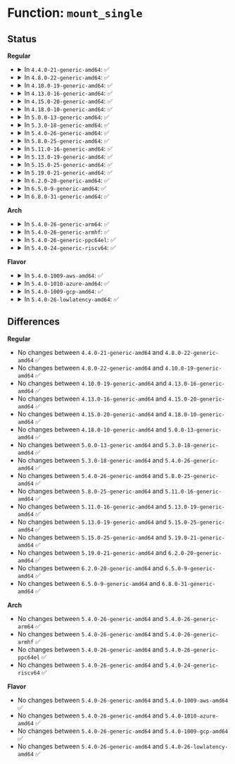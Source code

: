 # Function: <code>mount_single</code>

## Status
<b>Regular</b>
<ul>
<li>
<details>
<summary>In <code>4.4.0-21-generic-amd64</code>: ✅</summary>

```c
struct dentry * mount_single(struct file_system_type * fs_type, int flags, void * data, int (*)(struct super_block *, void *, int) fill_super)
```

```json
{
  "name": "mount_single",
  "collision_type": "Unique Global",
  "inline_type": "No",
  "funcs": [
    {
      "addr": 18446744071581009344,
      "name": "mount_single",
      "external": true,
      "loc": "fs/super.c:1143",
      "file": "fs/super.c",
      "inline": "seen, unknown",
      "caller_inline": [],
      "caller_func": [
        "fs/fuse/control.c:fuse_ctl_mount",
        "fs/debugfs/inode.c:debug_mount",
        "fs/tracefs/inode.c:trace_mount",
        "fs/pstore/inode.c:pstore_mount",
        "fs/efivarfs/super.c:efivarfs_mount",
        "security/inode.c:get_sb",
        "security/selinux/selinuxfs.c:sel_mount",
        "security/smack/smackfs.c:smk_mount",
        "drivers/base/devtmpfs.c:dev_mount"
      ]
    }
  ],
  "symbols": [
    {
      "addr": 18446744071581009344,
      "name": "mount_single",
      "section": ".text",
      "bind": "STB_GLOBAL",
      "size": 193
    }
  ]
}
```
</details>
</li>
<li>
<details>
<summary>In <code>4.8.0-22-generic-amd64</code>: ✅</summary>

```c
struct dentry * mount_single(struct file_system_type * fs_type, int flags, void * data, int (*)(struct super_block *, void *, int) fill_super)
```

```json
{
  "name": "mount_single",
  "collision_type": "Unique Global",
  "inline_type": "No",
  "funcs": [
    {
      "addr": 18446744071581167728,
      "name": "mount_single",
      "external": true,
      "loc": "fs/super.c:1163",
      "file": "fs/super.c",
      "inline": "seen, unknown",
      "caller_inline": [],
      "caller_func": [
        "fs/fuse/control.c:fuse_ctl_mount",
        "fs/debugfs/inode.c:debug_mount",
        "fs/tracefs/inode.c:trace_mount",
        "fs/pstore/inode.c:pstore_mount",
        "fs/efivarfs/super.c:efivarfs_mount",
        "security/inode.c:get_sb",
        "security/selinux/selinuxfs.c:sel_mount",
        "security/smack/smackfs.c:smk_mount",
        "drivers/base/devtmpfs.c:dev_mount"
      ]
    }
  ],
  "symbols": [
    {
      "addr": 18446744071581167728,
      "name": "mount_single",
      "section": ".text",
      "bind": "STB_GLOBAL",
      "size": 170
    }
  ]
}
```
</details>
</li>
<li>
<details>
<summary>In <code>4.10.0-19-generic-amd64</code>: ✅</summary>

```c
struct dentry * mount_single(struct file_system_type * fs_type, int flags, void * data, int (*)(struct super_block *, void *, int) fill_super)
```

```json
{
  "name": "mount_single",
  "collision_type": "Unique Global",
  "inline_type": "No",
  "funcs": [
    {
      "addr": 18446744071581244704,
      "name": "mount_single",
      "external": true,
      "loc": "fs/super.c:1209",
      "file": "fs/super.c",
      "inline": "seen, unknown",
      "caller_inline": [],
      "caller_func": [
        "fs/fuse/control.c:fuse_ctl_mount",
        "fs/debugfs/inode.c:debug_mount",
        "fs/tracefs/inode.c:trace_mount",
        "fs/pstore/inode.c:pstore_mount",
        "fs/efivarfs/super.c:efivarfs_mount",
        "security/inode.c:get_sb",
        "security/selinux/selinuxfs.c:sel_mount",
        "security/smack/smackfs.c:smk_mount",
        "drivers/base/devtmpfs.c:dev_mount"
      ]
    }
  ],
  "symbols": [
    {
      "addr": 18446744071581244704,
      "name": "mount_single",
      "section": ".text",
      "bind": "STB_GLOBAL",
      "size": 170
    }
  ]
}
```
</details>
</li>
<li>
<details>
<summary>In <code>4.13.0-16-generic-amd64</code>: ✅</summary>

```c
struct dentry * mount_single(struct file_system_type * fs_type, int flags, void * data, int (*)(struct super_block *, void *, int) fill_super)
```

```json
{
  "name": "mount_single",
  "collision_type": "Unique Global",
  "inline_type": "No",
  "funcs": [
    {
      "addr": 18446744071581292048,
      "name": "mount_single",
      "external": true,
      "loc": "fs/super.c:1208",
      "file": "fs/super.c",
      "inline": "seen, unknown",
      "caller_inline": [],
      "caller_func": [
        "fs/configfs/mount.c:configfs_do_mount",
        "fs/fuse/control.c:fuse_ctl_mount",
        "fs/debugfs/inode.c:debug_mount",
        "fs/tracefs/inode.c:trace_mount",
        "fs/pstore/inode.c:pstore_mount",
        "fs/efivarfs/super.c:efivarfs_mount",
        "security/inode.c:get_sb",
        "security/selinux/selinuxfs.c:sel_mount",
        "security/smack/smackfs.c:smk_mount",
        "security/apparmor/apparmorfs.c:aafs_mount",
        "drivers/base/devtmpfs.c:dev_mount"
      ]
    }
  ],
  "symbols": [
    {
      "addr": 18446744071581292048,
      "name": "mount_single",
      "section": ".text",
      "bind": "STB_GLOBAL",
      "size": 184
    }
  ]
}
```
</details>
</li>
<li>
<details>
<summary>In <code>4.15.0-20-generic-amd64</code>: ✅</summary>

```c
struct dentry * mount_single(struct file_system_type * fs_type, int flags, void * data, int (*)(struct super_block *, void *, int) fill_super)
```

```json
{
  "name": "mount_single",
  "collision_type": "Unique Global",
  "inline_type": "No",
  "funcs": [
    {
      "addr": 18446744071581431712,
      "name": "mount_single",
      "external": true,
      "loc": "fs/super.c:1208",
      "file": "fs/super.c",
      "inline": "seen, unknown",
      "caller_inline": [],
      "caller_func": [
        "fs/configfs/mount.c:configfs_do_mount",
        "fs/fuse/control.c:fuse_ctl_mount",
        "fs/debugfs/inode.c:debug_mount",
        "fs/tracefs/inode.c:trace_mount",
        "fs/pstore/inode.c:pstore_mount",
        "fs/efivarfs/super.c:efivarfs_mount",
        "security/inode.c:get_sb",
        "security/selinux/selinuxfs.c:sel_mount",
        "security/smack/smackfs.c:smk_mount",
        "security/apparmor/apparmorfs.c:aafs_mount",
        "drivers/base/devtmpfs.c:dev_mount"
      ]
    }
  ],
  "symbols": [
    {
      "addr": 18446744071581431712,
      "name": "mount_single",
      "section": ".text",
      "bind": "STB_GLOBAL",
      "size": 186
    }
  ]
}
```
</details>
</li>
<li>
<details>
<summary>In <code>4.18.0-10-generic-amd64</code>: ✅</summary>

```c
struct dentry * mount_single(struct file_system_type * fs_type, int flags, void * data, int (*)(struct super_block *, void *, int) fill_super)
```

```json
{
  "name": "mount_single",
  "collision_type": "Unique Global",
  "inline_type": "No",
  "funcs": [
    {
      "addr": 18446744071581589680,
      "name": "mount_single",
      "external": true,
      "loc": "fs/super.c:1263",
      "file": "fs/super.c",
      "inline": "seen, unknown",
      "caller_inline": [],
      "caller_func": [
        "fs/configfs/mount.c:configfs_do_mount",
        "fs/fuse/control.c:fuse_ctl_mount",
        "fs/debugfs/inode.c:debug_mount",
        "fs/tracefs/inode.c:trace_mount",
        "fs/pstore/inode.c:pstore_mount",
        "fs/efivarfs/super.c:efivarfs_mount",
        "security/inode.c:get_sb",
        "security/selinux/selinuxfs.c:sel_mount",
        "security/smack/smackfs.c:smk_mount",
        "security/apparmor/apparmorfs.c:aafs_mount",
        "drivers/base/devtmpfs.c:dev_mount"
      ]
    }
  ],
  "symbols": [
    {
      "addr": 18446744071581589680,
      "name": "mount_single",
      "section": ".text",
      "bind": "STB_GLOBAL",
      "size": 172
    }
  ]
}
```
</details>
</li>
<li>
<details>
<summary>In <code>5.0.0-13-generic-amd64</code>: ✅</summary>

```c
struct dentry * mount_single(struct file_system_type * fs_type, int flags, void * data, int (*)(struct super_block *, void *, int) fill_super)
```

```json
{
  "name": "mount_single",
  "collision_type": "Unique Global",
  "inline_type": "No",
  "funcs": [
    {
      "addr": 18446744071581675632,
      "name": "mount_single",
      "external": true,
      "loc": "fs/super.c:1248",
      "file": "fs/super.c",
      "inline": "seen, unknown",
      "caller_inline": [],
      "caller_func": [
        "fs/configfs/mount.c:configfs_do_mount",
        "fs/fuse/control.c:fuse_ctl_mount",
        "fs/debugfs/inode.c:debug_mount",
        "fs/tracefs/inode.c:trace_mount",
        "fs/pstore/inode.c:pstore_mount",
        "fs/efivarfs/super.c:efivarfs_mount",
        "security/inode.c:get_sb",
        "security/selinux/selinuxfs.c:sel_mount",
        "security/smack/smackfs.c:smk_mount",
        "security/apparmor/apparmorfs.c:aafs_mount",
        "drivers/base/devtmpfs.c:dev_mount"
      ]
    }
  ],
  "symbols": [
    {
      "addr": 18446744071581675632,
      "name": "mount_single",
      "section": ".text",
      "bind": "STB_GLOBAL",
      "size": 172
    }
  ]
}
```
</details>
</li>
<li>
<details>
<summary>In <code>5.3.0-18-generic-amd64</code>: ✅</summary>

```c
struct dentry * mount_single(struct file_system_type * fs_type, int flags, void * data, int (*)(struct super_block *, void *, int) fill_super)
```

```json
{
  "name": "mount_single",
  "collision_type": "Unique Global",
  "inline_type": "No",
  "funcs": [
    {
      "addr": 18446744071581793680,
      "name": "mount_single",
      "external": true,
      "loc": "fs/super.c:1397",
      "file": "fs/super.c",
      "inline": "seen, unknown",
      "caller_inline": [],
      "caller_func": [
        "fs/debugfs/inode.c:debug_mount",
        "fs/tracefs/inode.c:trace_mount",
        "fs/pstore/inode.c:pstore_mount",
        "drivers/base/devtmpfs.c:dev_mount"
      ]
    }
  ],
  "symbols": [
    {
      "addr": 18446744071581793680,
      "name": "mount_single",
      "section": ".text",
      "bind": "STB_GLOBAL",
      "size": 225
    }
  ]
}
```
</details>
</li>
<li>
<details>
<summary>In <code>5.4.0-26-generic-amd64</code>: ✅</summary>

```c
struct dentry * mount_single(struct file_system_type * fs_type, int flags, void * data, int (*)(struct super_block *, void *, int) fill_super)
```

```json
{
  "name": "mount_single",
  "collision_type": "Unique Global",
  "inline_type": "No",
  "funcs": [
    {
      "addr": 18446744071581866400,
      "name": "mount_single",
      "external": true,
      "loc": "fs/super.c:1503",
      "file": "fs/super.c",
      "inline": "seen, unknown",
      "caller_inline": [],
      "caller_func": [
        "fs/debugfs/inode.c:debug_mount",
        "fs/tracefs/inode.c:trace_mount",
        "fs/pstore/inode.c:pstore_mount"
      ]
    }
  ],
  "symbols": [
    {
      "addr": 18446744071581866400,
      "name": "mount_single",
      "section": ".text",
      "bind": "STB_GLOBAL",
      "size": 225
    }
  ]
}
```
</details>
</li>
<li>
<details>
<summary>In <code>5.8.0-25-generic-amd64</code>: ✅</summary>

```c
struct dentry * mount_single(struct file_system_type * fs_type, int flags, void * data, int (*)(struct super_block *, void *, int) fill_super)
```

```json
{
  "name": "mount_single",
  "collision_type": "Unique Global",
  "inline_type": "No",
  "funcs": [
    {
      "addr": 18446744071582092464,
      "name": "mount_single",
      "external": true,
      "loc": "fs/super.c:1503",
      "file": "fs/super.c",
      "inline": "seen, unknown",
      "caller_inline": [],
      "caller_func": [
        "fs/debugfs/inode.c:debug_mount",
        "fs/tracefs/inode.c:trace_mount",
        "fs/pstore/inode.c:pstore_mount"
      ]
    }
  ],
  "symbols": [
    {
      "addr": 18446744071582092464,
      "name": "mount_single",
      "section": ".text",
      "bind": "STB_GLOBAL",
      "size": 225
    }
  ]
}
```
</details>
</li>
<li>
<details>
<summary>In <code>5.11.0-16-generic-amd64</code>: ✅</summary>

```c
struct dentry * mount_single(struct file_system_type * fs_type, int flags, void * data, int (*)(struct super_block *, void *, int) fill_super)
```

```json
{
  "name": "mount_single",
  "collision_type": "Unique Global",
  "inline_type": "No",
  "funcs": [
    {
      "addr": 18446744071582138864,
      "name": "mount_single",
      "external": true,
      "loc": "fs/super.c:1452",
      "file": "fs/super.c",
      "inline": "seen, unknown",
      "caller_inline": [],
      "caller_func": [
        "fs/tracefs/inode.c:trace_mount",
        "fs/pstore/inode.c:pstore_mount"
      ]
    }
  ],
  "symbols": [
    {
      "addr": 18446744071582138864,
      "name": "mount_single",
      "section": ".text",
      "bind": "STB_GLOBAL",
      "size": 225
    }
  ]
}
```
</details>
</li>
<li>
<details>
<summary>In <code>5.13.0-19-generic-amd64</code>: ✅</summary>

```c
struct dentry * mount_single(struct file_system_type * fs_type, int flags, void * data, int (*)(struct super_block *, void *, int) fill_super)
```

```json
{
  "name": "mount_single",
  "collision_type": "Unique Global",
  "inline_type": "No",
  "funcs": [
    {
      "addr": 18446744071582163648,
      "name": "mount_single",
      "external": true,
      "loc": "fs/super.c:1454",
      "file": "fs/super.c",
      "inline": "seen, unknown",
      "caller_inline": [],
      "caller_func": [
        "fs/tracefs/inode.c:trace_mount",
        "fs/pstore/inode.c:pstore_mount"
      ]
    }
  ],
  "symbols": [
    {
      "addr": 18446744071582163648,
      "name": "mount_single",
      "section": ".text",
      "bind": "STB_GLOBAL",
      "size": 225
    }
  ]
}
```
</details>
</li>
<li>
<details>
<summary>In <code>5.15.0-25-generic-amd64</code>: ✅</summary>

```c
struct dentry * mount_single(struct file_system_type * fs_type, int flags, void * data, int (*)(struct super_block *, void *, int) fill_super)
```

```json
{
  "name": "mount_single",
  "collision_type": "Unique Global",
  "inline_type": "No",
  "funcs": [
    {
      "addr": 18446744071582480624,
      "name": "mount_single",
      "external": true,
      "loc": "fs/super.c:1454",
      "file": "fs/super.c",
      "inline": "seen, unknown",
      "caller_inline": [],
      "caller_func": [
        "fs/tracefs/inode.c:trace_mount",
        "fs/pstore/inode.c:pstore_mount"
      ]
    }
  ],
  "symbols": [
    {
      "addr": 18446744071582480624,
      "name": "mount_single",
      "section": ".text",
      "bind": "STB_GLOBAL",
      "size": 225
    }
  ]
}
```
</details>
</li>
<li>
<details>
<summary>In <code>5.19.0-21-generic-amd64</code>: ✅</summary>

```c
struct dentry * mount_single(struct file_system_type * fs_type, int flags, void * data, int (*)(struct super_block *, void *, int) fill_super)
```

```json
{
  "name": "mount_single",
  "collision_type": "Unique Global",
  "inline_type": "No",
  "funcs": [
    {
      "addr": 18446744071583001488,
      "name": "mount_single",
      "external": true,
      "loc": "fs/super.c:1453",
      "file": "fs/super.c",
      "inline": "seen, unknown",
      "caller_inline": [],
      "caller_func": [
        "fs/tracefs/inode.c:trace_mount",
        "fs/pstore/inode.c:pstore_mount"
      ]
    }
  ],
  "symbols": [
    {
      "addr": 18446744071583001488,
      "name": "mount_single",
      "section": ".text",
      "bind": "STB_GLOBAL",
      "size": 241
    }
  ]
}
```
</details>
</li>
<li>
<details>
<summary>In <code>6.2.0-20-generic-amd64</code>: ✅</summary>

```c
struct dentry * mount_single(struct file_system_type * fs_type, int flags, void * data, int (*)(struct super_block *, void *, int) fill_super)
```

```json
{
  "name": "mount_single",
  "collision_type": "Unique Global",
  "inline_type": "No",
  "funcs": [
    {
      "addr": 18446744071583563184,
      "name": "mount_single",
      "external": true,
      "loc": "fs/super.c:1458",
      "file": "fs/super.c",
      "inline": "seen, unknown",
      "caller_inline": [],
      "caller_func": [
        "fs/tracefs/inode.c:trace_mount",
        "fs/pstore/inode.c:pstore_mount"
      ]
    }
  ],
  "symbols": [
    {
      "addr": 18446744071583563184,
      "name": "mount_single",
      "section": ".text",
      "bind": "STB_GLOBAL",
      "size": 241
    }
  ]
}
```
</details>
</li>
<li>
<details>
<summary>In <code>6.5.0-9-generic-amd64</code>: ✅</summary>

```c
struct dentry * mount_single(struct file_system_type * fs_type, int flags, void * data, int (*)(struct super_block *, void *, int) fill_super)
```

```json
{
  "name": "mount_single",
  "collision_type": "Unique Global",
  "inline_type": "No",
  "funcs": [
    {
      "addr": 18446744071583779488,
      "name": "mount_single",
      "external": true,
      "loc": "fs/super.c:1475",
      "file": "fs/super.c",
      "inline": "seen, unknown",
      "caller_inline": [],
      "caller_func": [
        "fs/tracefs/inode.c:trace_mount",
        "fs/pstore/inode.c:pstore_mount"
      ]
    }
  ],
  "symbols": [
    {
      "addr": 18446744071583779488,
      "name": "mount_single",
      "section": ".text",
      "bind": "STB_GLOBAL",
      "size": 241
    }
  ]
}
```
</details>
</li>
<li>
<details>
<summary>In <code>6.8.0-31-generic-amd64</code>: ✅</summary>

```c
struct dentry * mount_single(struct file_system_type * fs_type, int flags, void * data, int (*)(struct super_block *, void *, int) fill_super)
```

```json
{
  "name": "mount_single",
  "collision_type": "Unique Global",
  "inline_type": "No",
  "funcs": [
    {
      "addr": 18446744071583985008,
      "name": "mount_single",
      "external": true,
      "loc": "fs/super.c:1735",
      "file": "fs/super.c",
      "inline": "seen, unknown",
      "caller_inline": [],
      "caller_func": [
        "fs/tracefs/inode.c:trace_mount",
        "fs/pstore/inode.c:pstore_mount"
      ]
    }
  ],
  "symbols": [
    {
      "addr": 18446744071583985008,
      "name": "mount_single",
      "section": ".text",
      "bind": "STB_GLOBAL",
      "size": 241
    }
  ]
}
```
</details>
</li>
</ul>
<b>Arch</b>
<ul>
<li>
<details>
<summary>In <code>5.4.0-26-generic-arm64</code>: ✅</summary>

```c
struct dentry * mount_single(struct file_system_type * fs_type, int flags, void * data, int (*)(struct super_block *, void *, int) fill_super)
```

```json
{
  "name": "mount_single",
  "collision_type": "Unique Global",
  "inline_type": "No",
  "funcs": [
    {
      "addr": 18446603336493338072,
      "name": "mount_single",
      "external": true,
      "loc": "fs/super.c:1503",
      "file": "fs/super.c",
      "inline": "seen, unknown",
      "caller_inline": [],
      "caller_func": [
        "fs/debugfs/inode.c:debug_mount",
        "fs/tracefs/inode.c:trace_mount",
        "fs/pstore/inode.c:pstore_mount"
      ]
    }
  ],
  "symbols": [
    {
      "addr": 18446603336493338072,
      "name": "mount_single",
      "section": ".text",
      "bind": "STB_GLOBAL",
      "size": 256
    }
  ]
}
```
</details>
</li>
<li>
<details>
<summary>In <code>5.4.0-26-generic-armhf</code>: ✅</summary>

```c
struct dentry * mount_single(struct file_system_type * fs_type, int flags, void * data, int (*)(struct super_block *, void *, int) fill_super)
```

```json
{
  "name": "mount_single",
  "collision_type": "Unique Global",
  "inline_type": "No",
  "funcs": [
    {
      "addr": 3226932144,
      "name": "mount_single",
      "external": true,
      "loc": "fs/super.c:1503",
      "file": "fs/super.c",
      "inline": "seen, unknown",
      "caller_inline": [],
      "caller_func": [
        "fs/debugfs/inode.c:debug_mount",
        "fs/tracefs/inode.c:trace_mount",
        "fs/pstore/inode.c:pstore_mount"
      ]
    }
  ],
  "symbols": [
    {
      "addr": 3226932144,
      "name": "mount_single",
      "section": ".text",
      "bind": "STB_GLOBAL",
      "size": 256
    }
  ]
}
```
</details>
</li>
<li>
<details>
<summary>In <code>5.4.0-26-generic-ppc64el</code>: ✅</summary>

```c
struct dentry * mount_single(struct file_system_type * fs_type, int flags, void * data, int (*)(struct super_block *, void *, int) fill_super)
```

```json
{
  "name": "mount_single",
  "collision_type": "Unique Global",
  "inline_type": "No",
  "funcs": [
    {
      "addr": 13835058055286881536,
      "name": "mount_single",
      "external": true,
      "loc": "fs/super.c:1503",
      "file": "fs/super.c",
      "inline": "seen, unknown",
      "caller_inline": [],
      "caller_func": [
        "fs/debugfs/inode.c:debug_mount",
        "fs/tracefs/inode.c:trace_mount",
        "fs/pstore/inode.c:pstore_mount"
      ]
    }
  ],
  "symbols": [
    {
      "addr": 13835058055286881536,
      "name": "mount_single",
      "section": ".text",
      "bind": "STB_GLOBAL",
      "size": 352
    }
  ]
}
```
</details>
</li>
<li>
<details>
<summary>In <code>5.4.0-24-generic-riscv64</code>: ✅</summary>

```c
struct dentry * mount_single(struct file_system_type * fs_type, int flags, void * data, int (*)(struct super_block *, void *, int) fill_super)
```

```json
{
  "name": "mount_single",
  "collision_type": "Unique Global",
  "inline_type": "No",
  "funcs": [
    {
      "addr": 18446743936273068792,
      "name": "mount_single",
      "external": true,
      "loc": "fs/super.c:1503",
      "file": "fs/super.c",
      "inline": "seen, unknown",
      "caller_inline": [],
      "caller_func": [
        "fs/debugfs/inode.c:debug_mount",
        "fs/tracefs/inode.c:trace_mount",
        "fs/pstore/inode.c:pstore_mount"
      ]
    }
  ],
  "symbols": [
    {
      "addr": 18446743936273068792,
      "name": "mount_single",
      "section": ".text",
      "bind": "STB_GLOBAL",
      "size": 228
    }
  ]
}
```
</details>
</li>
</ul>
<b>Flavor</b>
<ul>
<li>
<details>
<summary>In <code>5.4.0-1009-aws-amd64</code>: ✅</summary>

```c
struct dentry * mount_single(struct file_system_type * fs_type, int flags, void * data, int (*)(struct super_block *, void *, int) fill_super)
```

```json
{
  "name": "mount_single",
  "collision_type": "Unique Global",
  "inline_type": "No",
  "funcs": [
    {
      "addr": 18446744071581835136,
      "name": "mount_single",
      "external": true,
      "loc": "fs/super.c:1503",
      "file": "fs/super.c",
      "inline": "seen, unknown",
      "caller_inline": [],
      "caller_func": [
        "fs/debugfs/inode.c:debug_mount",
        "fs/tracefs/inode.c:trace_mount",
        "fs/pstore/inode.c:pstore_mount"
      ]
    }
  ],
  "symbols": [
    {
      "addr": 18446744071581835136,
      "name": "mount_single",
      "section": ".text",
      "bind": "STB_GLOBAL",
      "size": 225
    }
  ]
}
```
</details>
</li>
<li>
<details>
<summary>In <code>5.4.0-1010-azure-amd64</code>: ✅</summary>

```c
struct dentry * mount_single(struct file_system_type * fs_type, int flags, void * data, int (*)(struct super_block *, void *, int) fill_super)
```

```json
{
  "name": "mount_single",
  "collision_type": "Unique Global",
  "inline_type": "No",
  "funcs": [
    {
      "addr": 18446744071581772800,
      "name": "mount_single",
      "external": true,
      "loc": "fs/super.c:1503",
      "file": "fs/super.c",
      "inline": "seen, unknown",
      "caller_inline": [],
      "caller_func": [
        "fs/debugfs/inode.c:debug_mount",
        "fs/tracefs/inode.c:trace_mount",
        "fs/pstore/inode.c:pstore_mount"
      ]
    }
  ],
  "symbols": [
    {
      "addr": 18446744071581772800,
      "name": "mount_single",
      "section": ".text",
      "bind": "STB_GLOBAL",
      "size": 225
    }
  ]
}
```
</details>
</li>
<li>
<details>
<summary>In <code>5.4.0-1009-gcp-amd64</code>: ✅</summary>

```c
struct dentry * mount_single(struct file_system_type * fs_type, int flags, void * data, int (*)(struct super_block *, void *, int) fill_super)
```

```json
{
  "name": "mount_single",
  "collision_type": "Unique Global",
  "inline_type": "No",
  "funcs": [
    {
      "addr": 18446744071581826448,
      "name": "mount_single",
      "external": true,
      "loc": "fs/super.c:1503",
      "file": "fs/super.c",
      "inline": "seen, unknown",
      "caller_inline": [],
      "caller_func": [
        "fs/debugfs/inode.c:debug_mount",
        "fs/tracefs/inode.c:trace_mount",
        "fs/pstore/inode.c:pstore_mount"
      ]
    }
  ],
  "symbols": [
    {
      "addr": 18446744071581826448,
      "name": "mount_single",
      "section": ".text",
      "bind": "STB_GLOBAL",
      "size": 225
    }
  ]
}
```
</details>
</li>
<li>
<details>
<summary>In <code>5.4.0-26-lowlatency-amd64</code>: ✅</summary>

```c
struct dentry * mount_single(struct file_system_type * fs_type, int flags, void * data, int (*)(struct super_block *, void *, int) fill_super)
```

```json
{
  "name": "mount_single",
  "collision_type": "Unique Global",
  "inline_type": "No",
  "funcs": [
    {
      "addr": 18446744071581895632,
      "name": "mount_single",
      "external": true,
      "loc": "fs/super.c:1503",
      "file": "fs/super.c",
      "inline": "seen, unknown",
      "caller_inline": [],
      "caller_func": [
        "fs/debugfs/inode.c:debug_mount",
        "fs/tracefs/inode.c:trace_mount",
        "fs/pstore/inode.c:pstore_mount"
      ]
    }
  ],
  "symbols": [
    {
      "addr": 18446744071581895632,
      "name": "mount_single",
      "section": ".text",
      "bind": "STB_GLOBAL",
      "size": 225
    }
  ]
}
```
</details>
</li>
</ul>

## Differences
<b>Regular</b>
<ul>
<li>
No changes between <code>4.4.0-21-generic-amd64</code> and <code>4.8.0-22-generic-amd64</code> ✅
</li>
<li>
No changes between <code>4.8.0-22-generic-amd64</code> and <code>4.10.0-19-generic-amd64</code> ✅
</li>
<li>
No changes between <code>4.10.0-19-generic-amd64</code> and <code>4.13.0-16-generic-amd64</code> ✅
</li>
<li>
No changes between <code>4.13.0-16-generic-amd64</code> and <code>4.15.0-20-generic-amd64</code> ✅
</li>
<li>
No changes between <code>4.15.0-20-generic-amd64</code> and <code>4.18.0-10-generic-amd64</code> ✅
</li>
<li>
No changes between <code>4.18.0-10-generic-amd64</code> and <code>5.0.0-13-generic-amd64</code> ✅
</li>
<li>
No changes between <code>5.0.0-13-generic-amd64</code> and <code>5.3.0-18-generic-amd64</code> ✅
</li>
<li>
No changes between <code>5.3.0-18-generic-amd64</code> and <code>5.4.0-26-generic-amd64</code> ✅
</li>
<li>
No changes between <code>5.4.0-26-generic-amd64</code> and <code>5.8.0-25-generic-amd64</code> ✅
</li>
<li>
No changes between <code>5.8.0-25-generic-amd64</code> and <code>5.11.0-16-generic-amd64</code> ✅
</li>
<li>
No changes between <code>5.11.0-16-generic-amd64</code> and <code>5.13.0-19-generic-amd64</code> ✅
</li>
<li>
No changes between <code>5.13.0-19-generic-amd64</code> and <code>5.15.0-25-generic-amd64</code> ✅
</li>
<li>
No changes between <code>5.15.0-25-generic-amd64</code> and <code>5.19.0-21-generic-amd64</code> ✅
</li>
<li>
No changes between <code>5.19.0-21-generic-amd64</code> and <code>6.2.0-20-generic-amd64</code> ✅
</li>
<li>
No changes between <code>6.2.0-20-generic-amd64</code> and <code>6.5.0-9-generic-amd64</code> ✅
</li>
<li>
No changes between <code>6.5.0-9-generic-amd64</code> and <code>6.8.0-31-generic-amd64</code> ✅
</li>
</ul>
<b>Arch</b>
<ul>
<li>
No changes between <code>5.4.0-26-generic-amd64</code> and <code>5.4.0-26-generic-arm64</code> ✅
</li>
<li>
No changes between <code>5.4.0-26-generic-amd64</code> and <code>5.4.0-26-generic-armhf</code> ✅
</li>
<li>
No changes between <code>5.4.0-26-generic-amd64</code> and <code>5.4.0-26-generic-ppc64el</code> ✅
</li>
<li>
No changes between <code>5.4.0-26-generic-amd64</code> and <code>5.4.0-24-generic-riscv64</code> ✅
</li>
</ul>
<b>Flavor</b>
<ul>
<li>
No changes between <code>5.4.0-26-generic-amd64</code> and <code>5.4.0-1009-aws-amd64</code> ✅
</li>
<li>
No changes between <code>5.4.0-26-generic-amd64</code> and <code>5.4.0-1010-azure-amd64</code> ✅
</li>
<li>
No changes between <code>5.4.0-26-generic-amd64</code> and <code>5.4.0-1009-gcp-amd64</code> ✅
</li>
<li>
No changes between <code>5.4.0-26-generic-amd64</code> and <code>5.4.0-26-lowlatency-amd64</code> ✅
</li>
</ul>
